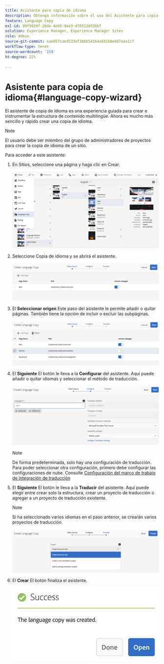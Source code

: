 ```yaml
---
title: Asistente para copia de idioma
description: Obtenga información sobre el uso del Asistente para copia de idioma en Adobe Experience Manager.
feature: Language Copy
exl-id: 99f9929f-26de-4e95-9ee3-d70512d53bb7
solution: Experience Manager, Experience Manager Sites
role: Admin
source-git-commit: eae057caed533ef16bb541b4ad41b8edd7aaa1c7
workflow-type: tm+mt
source-wordcount: '219'
ht-degree: 22%

---
```


# Asistente para copia de idioma{#language-copy-wizard}

El asistente de copia de idioma es una experiencia guiada para crear e instrumentar la estructura de contenido multilingüe. Ahora es mucho más sencillo y rápido crear una copia de idioma.

>[!NOTE]
>
>El usuario debe ser miembro del grupo de administradores de proyectos para crear la copia de idioma de un sitio.

Para acceder a este asistente:

1. En Sitios, seleccione una página y haga clic en Crear.

   ![chlimage_1-9](assets/chlimage_1-9.jpeg)

1. Seleccione Copia de idioma y se abrirá el asistente.

   ![chlimage_1-10](assets/chlimage_1-10.jpeg)

1. El **Seleccionar origen** Este paso del asistente le permite añadir o quitar páginas. También tiene la opción de incluir o excluir las subpáginas.

   ![chlimage_1-11](assets/chlimage_1-11.jpeg)

1. El **Siguiente** El botón le lleva a la **Configurar** del asistente. Aquí puede añadir o quitar idiomas y seleccionar el método de traducción.

   ![chlimage_1-12](assets/chlimage_1-12.jpeg)

   >[!NOTE]
   >
   >De forma predeterminada, solo hay una configuración de traducción. Para poder seleccionar otra configuración, primero debe configurar las configuraciones de nube. Consulte [Configuración del marco de trabajo de integración de traducción](/help/sites-administering/tc-tic.md)

1. El **Siguiente** El botón le lleva a la **Traducir** del asistente. Aquí puede elegir entre crear solo la estructura, crear un proyecto de traducción o agregar a un proyecto de traducción existente.

   >[!NOTE]
   >
   >Si ha seleccionado varios idiomas en el paso anterior, se crearán varios proyectos de traducción.

   ![chlimage_1-13](assets/chlimage_1-13.jpeg)

1. El **Crear** El botón finaliza el asistente.

   ![chlimage_1-14](assets/chlimage_1-14.jpeg)
